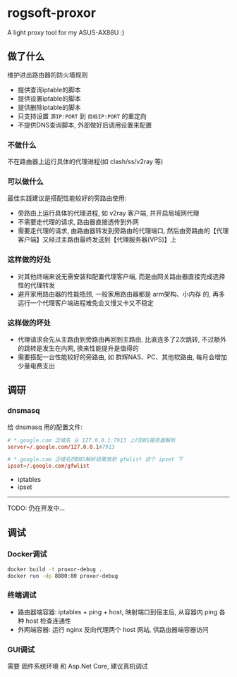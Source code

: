 # rogsoft-proxor

A light proxy tool for my ASUS-AX88U :)

## 做了什么

维护进出路由器的防火墙规则

- 提供查询iptable的脚本
- 提供设置iptable的脚本
- 提供删除iptable的脚本
- 只支持设置 ``源IP:PORT`` 到 ``目标IP:PORT`` 的重定向
- 不提供DNS查询脚本, 外部做好后调用设置来配置

### 不做什么

不在路由器上运行具体的代理进程(如 clash/ss/v2ray 等)

### 可以做什么

最佳实践建议是搭配性能较好的旁路由使用:

- 旁路由上运行具体的代理进程, 如 v2ray 客户端, 并开启局域网代理
- 不需要走代理的请求, 路由器直接透传到外网
- 需要走代理的请求, 由路由器转发到旁路由的代理端口, 然后由旁路由的【代理客户端】又经过主路由最终发送到【代理服务器(VPS)】上

### 这样做的好处

- 对其他终端来说无需安装和配置代理客户端, 而是由网关路由器直接完成选择性的代理转发
- 避开家用路由器的性能瓶颈, 一般家用路由器都是 arm架构、小内存 的, 再多运行一个代理客户端进程难免会又慢又卡又不稳定

### 这样做的坏处

- 代理请求会先从主路由到旁路由再回到主路由, 比直连多了2次跳转, 不过额外的跳转是发生在内网, 换来性能提升是值得的
- 需要搭配一台性能较好的旁路由, 如 群辉NAS、PC、其他软路由, 每月会增加少量电费支出

## 调研

### dnsmasq

给 dnsmasq 用的配置文件:

``` conf
# *.google.com 泛域名 从 127.0.0.1:7913 上行DNS服务器解析
server=/.google.com/127.0.0.1#7913

# *.google.com 泛域名的DNS解析结果放到 gfwlist 这个 ipset 下
ipset=/.google.com/gfwlist
```

- iptables
- ipset

---

TODO: 仍在开发中...

## 调试

### Docker调试

``` bash
docker build -t proxor-debug .
docker run -dp 8880:80 proxor-debug
```

### 终端调试

- 路由器端容器: iptables + ping + host, 映射端口到宿主后, 从容器内 ping 各种 host 检查连通性
- 外网端容器: 运行 nginx 反向代理两个 host 网站, 供路由器端容器访问

### GUI调试

需要 固件系统环境 和 Asp.Net Core, 建议真机调试
